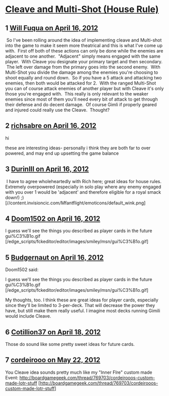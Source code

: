 # [Cleave and Multi-Shot (House Rule)](https://community.fantasyflightgames.com/topic/63164-cleave-and-multi-shot-house-rule/)

## 1 [Will Fuqua on April 16, 2012](https://community.fantasyflightgames.com/topic/63164-cleave-and-multi-shot-house-rule/?do=findComment&comment=618120)

 So I've been rolling around the idea of implementing cleave and Multi-shot into the game to make it seem more theatrical and this is what I've come up with.  First off both of these actions can only be done while the enemies are adjacent to one another.  "Adjacent" simply means engaged with the same player.  With Cleave you designate your primary target and then secondary.  The left over damage from the primary goes into the second enemy.  With Multi-Shot you divide the damage among the enemies you're choosing to shoot equally and round down.  So if you have a 5 attack and attacking two enemies, then both would be attacked for 2.  With the ranged Multi-Shot you can of course attack enemies of another player but with Cleave it's only those you're engaged with.  This really is only relevant to the weaker enemies since most of them you'll need every bit of attack to get through their defense and do decent damage.  Of course Gimli if properly geared and injured could really use the Cleave.  Thought?

## 2 [richsabre on April 16, 2012](https://community.fantasyflightgames.com/topic/63164-cleave-and-multi-shot-house-rule/?do=findComment&comment=618156)

hi

these are interesting ideas- personally i think they are both far to over powered, and may end up upsetting the game balance

## 3 [DurinIII on April 16, 2012](https://community.fantasyflightgames.com/topic/63164-cleave-and-multi-shot-house-rule/?do=findComment&comment=618184)

 I have to agree wholeheartedly with Rich here; great ideas for house rules. Extremely overpowered (especially in solo play where any enemy engaged with you over 1 would be 'adjacent' and therefore eligible for a royal smack down!) ;) [//content.invisioncic.com/Mfantflight/emoticons/default_wink.png]

## 4 [Doom1502 on April 16, 2012](https://community.fantasyflightgames.com/topic/63164-cleave-and-multi-shot-house-rule/?do=findComment&comment=618240)

I guess we'll see the things you described as player cards in the future gui%C3%B1o.gif [/edge_scripts/fckeditor/editor/images/smiley/msn/gui%C3%B1o.gif]

## 5 [Budgernaut on April 16, 2012](https://community.fantasyflightgames.com/topic/63164-cleave-and-multi-shot-house-rule/?do=findComment&comment=618255)

Doom1502 said:

I guess we'll see the things you described as player cards in the future gui%C3%B1o.gif [/edge_scripts/fckeditor/editor/images/smiley/msn/gui%C3%B1o.gif]



My thoughts, too. I think these are great ideas for player cards, especially since they'll be limited to 3-per-deck. That will decrease the power they have, but still make them really useful. I imagine most decks running Gimili would include Cleave.

## 6 [Cotillion37 on April 18, 2012](https://community.fantasyflightgames.com/topic/63164-cleave-and-multi-shot-house-rule/?do=findComment&comment=619428)

Those do sound like some pretty sweet ideas for future cards.

## 7 [cordeirooo on May 22, 2012](https://community.fantasyflightgames.com/topic/63164-cleave-and-multi-shot-house-rule/?do=findComment&comment=634753)

You Cleave idea sounds pretty much like my "Inner FIre" custom made Event: http://boardgamegeek.com/thread/769703/cordeirooos-custom-made-lotr-stuff [http://boardgamegeek.com/thread/769703/cordeirooos-custom-made-lotr-stuff]

